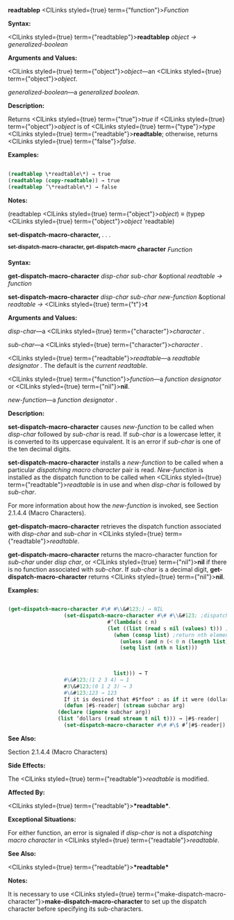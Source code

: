 **readtablep** <ClLinks styled={true} term={"function"}><i>Function</i></ClLinks> 



**Syntax:** 



<ClLinks styled={true} term={"readtablep"}><b>readtablep</b></ClLinks> *object → generalized-boolean* 



**Arguments and Values:** 



<ClLinks styled={true} term={"object"}><i>object</i></ClLinks>—an <ClLinks styled={true} term={"object"}><i>object</i></ClLinks>. 



*generalized-boolean*—a *generalized boolean*. 



**Description:** 



Returns <ClLinks styled={true} term={"true"}><i>true</i></ClLinks> if <ClLinks styled={true} term={"object"}><i>object</i></ClLinks> is of <ClLinks styled={true} term={"type"}><i>type</i></ClLinks> <ClLinks styled={true} term={"readtable"}><b>readtable</b></ClLinks>; otherwise, returns <ClLinks styled={true} term={"false"}><i>false</i></ClLinks>. 



**Examples:**
```lisp
 
(readtablep \*readtable\*) → true 
(readtablep (copy-readtable)) → true 
(readtablep ’\*readtable\*) → false 

```
**Notes:** 



(readtablep <ClLinks styled={true} term={"object"}><i>object</i></ClLinks>) *≡* (typep <ClLinks styled={true} term={"object"}><i>object</i></ClLinks> ’readtable) 







 



 



**set-dispatch-macro-character,** *. . .* 



<b><sup>set-dispatch-macro-character, get-dispatch-macro</sup> character</b> <i>Function</i> 



**Syntax:** 



**get-dispatch-macro-character** *disp-char sub-char* &amp;optional *readtable → function* 



**set-dispatch-macro-character** *disp-char sub-char new-function* &amp;optional *readtable →* <ClLinks styled={true} term={"t"}><b>t</b></ClLinks> 



**Arguments and Values:** 



*disp-char*—a <ClLinks styled={true} term={"character"}><i>character</i></ClLinks> . 



*sub-char*—a <ClLinks styled={true} term={"character"}><i>character</i></ClLinks> . 



<ClLinks styled={true} term={"readtable"}><i>readtable</i></ClLinks>—a *readtable designator* . The default is the *current readtable*. 



<ClLinks styled={true} term={"function"}><i>function</i></ClLinks>—a *function designator* or <ClLinks styled={true} term={"nil"}><b>nil</b></ClLinks>. 



*new-function*—a *function designator* . 



**Description:** 



**set-dispatch-macro-character** causes *new-function* to be called when *disp-char* followed by *sub-char* is read. If *sub-char* is a lowercase letter, it is converted to its uppercase equivalent. It is an error if *sub-char* is one of the ten decimal digits. 



**set-dispatch-macro-character** installs a *new-function* to be called when a particular *dispatching macro character* pair is read. *New-function* is installed as the dispatch function to be called when <ClLinks styled={true} term={"readtable"}><i>readtable</i></ClLinks> is in use and when *disp-char* is followed by *sub-char*. 



For more information about how the *new-function* is invoked, see Section 2.1.4.4 (Macro Characters). 



**get-dispatch-macro-character** retrieves the dispatch function associated with *disp-char* and *sub-char* in <ClLinks styled={true} term={"readtable"}><i>readtable</i></ClLinks>. 



**get-dispatch-macro-character** returns the macro-character function for *sub-char* under *disp char*, or <ClLinks styled={true} term={"nil"}><b>nil</b></ClLinks> if there is no function associated with *sub-char*. If *sub-char* is a decimal digit, **get-dispatch-macro-character** returns <ClLinks styled={true} term={"nil"}><b>nil</b></ClLinks>. 



**Examples:**
```lisp

(get-dispatch-macro-character #\# #\\&#123;) → NIL 
			      (set-dispatch-macro-character #\# #\\&#123; ;dispatch on #\&#123; 
							    #’(lambda(s c n) 
								(let ((list (read s nil (values) t))) ;list is object after #n\&#123; 
								  (when (consp list) ;return nth element of list 
								    (unless (and n (< 0 n (length list))) (setq n 0)) 
								    (setq list (nth n list))) 

								  
								  
								  list))) → T 
			      #\&#123;(1 2 3 4) → 1 
			      #3\&#123;(0 1 2 3) → 3 
			      #\&#123;123 → 123 
			      If it is desired that #$*foo* : as if it were (dollars *foo*). 
			      (defun |#$-reader| (stream subchar arg) 
				(declare (ignore subchar arg)) 
				(list ’dollars (read stream t nil t))) → |#$-reader| 
			      (set-dispatch-macro-character #\# #\$ #’|#$-reader|) → T 

```
**See Also:** 



Section 2.1.4.4 (Macro Characters) 



**Side Effects:** 



The <ClLinks styled={true} term={"readtable"}><i>readtable</i></ClLinks> is modified. 



**Affected By:** 



<ClLinks styled={true} term={"readtable"}><b>\*readtable\*</b></ClLinks>. 



**Exceptional Situations:** 



For either function, an error is signaled if *disp-char* is not a *dispatching macro character* in <ClLinks styled={true} term={"readtable"}><i>readtable</i></ClLinks>. 



**See Also:** 



<ClLinks styled={true} term={"readtable"}><b>\*readtable\*</b></ClLinks> 



**Notes:** 



It is necessary to use <ClLinks styled={true} term={"make-dispatch-macro-character"}><b>make-dispatch-macro-character</b></ClLinks> to set up the dispatch character before specifying its sub-characters. 



